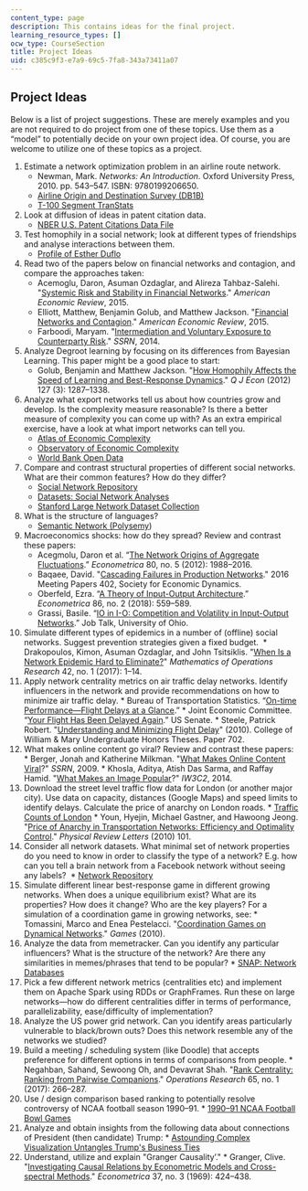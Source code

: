 ```yaml
---
content_type: page
description: This contains ideas for the final project.
learning_resource_types: []
ocw_type: CourseSection
title: Project Ideas
uid: c385c9f3-e7a9-69c5-7fa8-343a73411a07
---
```


Project Ideas
-------------

Below is a list of project suggestions. These are merely examples and you are not required to do project from one of these topics. Use them as a “model” to potentially decide on your own project idea. Of course, you are welcome to utilize one of these topics as a project.

1.  Estimate a network optimization problem in an airline route network.
    *   Newman, Mark. _Networks: An Introduction_. Oxford University Press, 2010. pp. 543–547. ISBN: 9780199206650.  
    *   [Airline Origin and Destination Survey (DB1B)](https://www.transtats.bts.gov/DatabaseInfo.asp?DB_ID=125)
    *   [T-100 Segment TranStats](https://www.transtats.bts.gov/Fields.asp?Table_ID=293 )
2.  Look at diffusion of ideas in patent citation data.
    *   [NBER U.S. Patent Citations Data File](http://www.nber.org/patents/)
3.  Test homophily in a social network; look at different types of friendships and analyse interactions between them.
    *   [Profile of Esther Duflo](http://economics.mit.edu/faculty/eduflo/social)
4.  Read two of the papers below on financial networks and contagion, and compare the approaches taken:
    *   Acemoglu, Daron, Asuman Ozdaglar, and Alireza Tahbaz-Salehi. "[Systemic Risk and Stability in Financial Networks](http://www.nber.org/papers/w18727)." _American Economic Review_, 2015.
    *   Elliott, Matthew, Benjamin Golub, and Matthew Jackson. "[Financial Networks and Contagion](https://papers.ssrn.com/sol3/papers.cfm?abstract_id=2175056)." _American Economic Review_, 2015.
    *   Farboodi, Maryam. "[Intermediation and Voluntary Exposure to Counterparty Risk](https://papers.ssrn.com/sol3/papers.cfm?abstract_id=2535900)." _SSRN_, 2014.
5.  Analyze Degroot learning by focusing on its differences from Bayesian Learning. This paper might be a good place to start:
    *   Golub, Benjamin and Matthew Jackson. "[How Homophily Affects the Speed of Learning and Best-Response Dynamics](https://arxiv.org/abs/0811.4013)." _Q J Econ_ (2012) 127 (3): 1287–1338.
6.  Analyze what export networks tell us about how countries grow and develop. Is the complexity measure reasonable? Is there a better measure of complexity you can come up with? As an extra empirical exercise, have a look at what import networks can tell you.
    *   [Atlas of Economic Complexity](http://atlas.cid.harvard.edu/)
    *   [Observatory of Economic Complexity](https://oec.world/)
    *   [World Bank Open Data](http://data.worldbank.org/)
7.  Compare and contrast structural properties of different social networks. What are their common features? How do they differ?
    *   [Social Network Repository](http://networkrepository.com/soc.php)
    *   [Datasets: Social Network Analyses](https://sites.google.com/a/umn.edu/social-network-analysis/resources/dataset)
    *   [Stanford Large Network Dataset Collection](http://snap.stanford.edu/data/)
8.  What is the structure of languages?
    *   [Semantic Network (Polysemy](http://hyoun.me/language/index.html))
9.  Macroeconomics shocks: how do they spread? Review and contrast these papers:
    *   Acegmolu, Daron et al. “[The Network Origins of Aggregate Fluctuations](https://onlinelibrary.wiley.com/doi/abs/10.3982/ECTA9623).” _Econometrica_ 80, no. 5 (2012): 1988–2016.
    *   Baqaee, David. "[Cascading Failures in Production Networks](https://ideas.repec.org/p/red/sed016/402.html)." 2016 Meeting Papers 402, Society for Economic Dynamics.
    *   Oberfeld, Ezra. “[A Theory of Input-Output Architecture](https://papers.ssrn.com/sol3/papers.cfm?abstract_id=1967148).” _Econometrica_ 86, no. 2 (2018): 559–589. 
    *   Grassi, Basile. “[IO in I-O: Competition and Volatility in Input-Output Networks](https://www.sv.uio.no/econ/english/research/news-and-events/events/guest-lectures-seminars/job-market/2017-01-23-grassi.html).” Job Talk, University of Ohio.
10.  Simulate different types of epidemics in a number of (offline) social networks. Suggest prevention strategies given a fixed budget. 
    *   Drakopoulos, Kimon, Asuman Ozdaglar, and John Tsitsiklis. "[When Is a Network Epidemic Hard to Eliminate?](http://www.mit.edu/~jnt/publ.html#journal)" _Mathematics of Operations Research_ 42, no. 1 (2017): 1–14.
11.  Apply network centrality metrics on air traffic delay networks. Identify influencers in the network and provide recommendations on how to minimize air traffic delay.
    *   Bureau of Transportation Statistics. “[On-time Performance—Flight Delays at a Glance](http://www.transtats.bts.gov).”
    *   Joint Economic Committee. “[Your Flight Has Been Delayed Again](https://www.jec.senate.gov/public/index.cfm/democrats/2008/5/your-flight-has-been-delayed-again_1539).” US Senate.
    *   Steele, Patrick Robert. "[Understanding and Minimizing Flight Delay](https://scholarworks.wm.edu/honorstheses/702/?utm_source=scholarworks.wm.edu%2Fhonorstheses%2F702&utm_medium=PDF&utm_campaign=PDFCoverPages)" (2010). College of William & Mary Undergraduate Honors Theses. Paper 702.
12.  What makes online content go viral? Review and contrast these papers:
    *   Berger, Jonah and Katherine Milkman. "[What Makes Online Content Viral](https://papers.ssrn.com/sol3/papers.cfm?abstract_id=1528077)?" _SSRN_, 2009.
    *   Khosla, Aditya, Atish Das Sarma, and Raffay Hamid. "[What Makes an Image Popular](http://popularity.csail.mit.edu/)?" _IW3C2_, 2014.
13.  Download the street level traffic flow data for London (or another major city). Use data on capacity, distances (Google Maps) and speed limits to identify delays. Calculate the price of anarchy on London roads.
    *   [Traffic Counts of London](https://vis.oobrien.com/trafficcounts/)
    *   Youn, Hyejin, Michael Gastner, and Hawoong Jeong. "[Price of Anarchy in Transportation Networks: Efficiency and Optimality Control](https://arxiv.org/abs/0712.1598)." _Physical Review Letters_ (2010) 101.
14.  Consider all network datasets. What minimal set of network properties do you need to know in order to classify the type of a network? E.g. how can you tell a brain network from a Facebook network without seeing any labels? 
    *   [Network Repository](http://networkrepository.com/)
15.  Simulate different linear best-response game in different growing networks. When does a unique equilibrium exist? What are its properties? How does it change? Who are the key players? For a simulation of a coordination game in growing networks, see:
    *   Tomassini, Marco and Enea Pestelacci. "[Coordination Games on Dynamical Networks](http://www.mdpi.com/2073-4336/1/3/242)." _Games_ (2010).
16.  Analyze the data from memetracker. Can you identify any particular influencers? What is the structure of the network? Are there any similarities in memes/phrases that tend to be popular?
    *   [SNAP: Network Databases](http://snap.stanford.edu/data/memetracker9.html)
17.  Pick a few different network metrics (centralities etc) and implement them on Apache Spark using RDDs or GraphFrames. Run these on large networks—how do different centralities differ in terms of performance, parallelizability, ease/difficulty of implementation?
18.  Analyze the US power grid network. Can you identify areas particularly vulnerable to black/brown outs? Does this network resemble any of the networks we studied?
19.  Build a meeting / scheduling system (like Doodle) that accepts preference for different options in terms of comparisons from people.
    *   Negahban, Sahand, Sewoong Oh, and Devavrat Shah. "[Rank Centrality: Ranking from Pairwise Companions](https://dspace.mit.edu/handle/1721.1/111030)." _Operations Research_ 65, no. 1 (2017): 266–287.
20.  Use / design comparison based ranking to potentially resolve controversy of NCAA football season 1990–91.
    *   [1990–91 NCAA Football Bowl Games](https://en.wikipedia.org/wiki/1990%E2%80%9391_NCAA_football_bowl_games)
21.  Analyze and obtain insights from the following data about connections of President (then candidate) Trump:
    *   [Astounding Complex Visualization Untangles Trump's Business Ties](https://www.wired.com/2017/01/kim-albrecht-trump-data-viz/)
22.  Understand, utilize and explain "Granger Causality’."
    *   Granger, Clive. "[Investigating Causal Relations by Econometric Models and Cross-spectral Methods](https://www.semanticscholar.org/paper/Investigating-Causal-Relations-by-Econometric-and-Granger/1c6805d6029f56b49041f7578ad4a412a0327953)." _Econometrica_ 37, no. 3 (1969): 424–438.